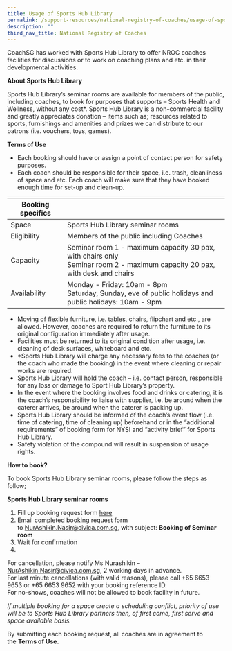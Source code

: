 ```yaml
---
title: Usage of Sports Hub Library
permalink: /support-resources/national-registry-of-coaches/usage-of-sports-hub-library/
description: ""
third_nav_title: National Registry of Coaches
---
```

CoachSG has worked with Sports Hub Library to offer NROC coaches facilities for discussions or to work on coaching plans and etc. in their developmental activities.

**About Sports Hub Library**

Sports Hub Library’s seminar rooms are available for members of the public, including coaches, to book for purposes that supports – Sports Health and Wellness, without any cost\*. Sports Hub Library is a non-commercial facility and greatly appreciates donation – items such as; resources related to sports, furnishings and amenities and prizes we can distribute to our patrons (i.e. vouchers, toys, games).

**Terms of Use**
*   Each booking should have or assign a point of contact person for safety purposes.
*   Each coach should be responsible for their space, i.e. trash, cleanliness of space and etc. Each coach will make sure that they have booked enough time for set-up and clean-up.


|**Booking specifics**| |
| -------- | -------- | 
| Space | Sports Hub Library seminar rooms  | 
| Eligibility | Members of the public including Coaches  | 
| Capacity | Seminar room 1 - maximum capacity 30 pax, with chairs only<br>Seminar room 2 - maximum capacity 20 pax, with desk and chairs  | 
| Availability | Monday - Friday: 10am - 8pm<br>Saturday, Sunday, eve of public holidays and public holidays: 10am - 9pm  |

*   Moving of flexible furniture, i.e. tables, chairs, flipchart and etc., are allowed. However, coaches are required to return the furniture to its original configuration immediately after usage.
*   Facilities must be returned to its original condition after usage, i.e. cleaning of desk surfaces, whiteboard and etc.
*   \*Sports Hub Library will charge any necessary fees to the coaches (or the coach who made the booking) in the event where cleaning or repair works are required.
*   Sports Hub Library will hold the coach – i.e. contact person, responsible for any loss or damage to Sport Hub Library’s property.
*   In the event where the booking involves food and drinks or catering, it is the coach’s responsibility to liaise with supplier, i.e. be around when the caterer arrives, be around when the caterer is packing up.
*   Sports Hub Library should be informed of the coach’s event flow (i.e. time of catering, time of cleaning up) beforehand or in the “additional requirements” of booking form for NYSI and “activity brief” for Sports Hub Library.
*   Safety violation of the compound will result in suspension of usage rights.

**How to book?**

To book Sports Hub Library seminar rooms, please follow the steps as follow;

**Sports Hub Library seminar rooms**

1. Fill up booking request form [here](/files/Support/National%20Registry%20of%20Coaches/Event_Planner_Revise.pdf)
2. Email completed booking request form to [NurAshikin.Nasir@civica.com.sg](mailto:NurAshikin.Nasir@civica.com.sg), with subject: **Booking of Seminar room**
3. Wait for confirmation
4. 	
For cancellation, please notify Ms Nurashikin – [NurAshikin.Nasir@civica.com.sg](mailto:NurAshikin.Nasir@civica.com.sg), 2 working days in advance.<br>For last minute cancellations (with valid reasons), please call +65 6653 9653 or +65 6653 9652 with your booking reference ID.<Br>For no-shows, coaches will not be allowed to book facility in future.

*If multiple booking for a space create a scheduling conflict, priority of use will be to Sports Hub Library partners then, of first come, first serve and space available basis.*

By submitting each booking request, all coaches are in agreement to the **Terms of Use.**